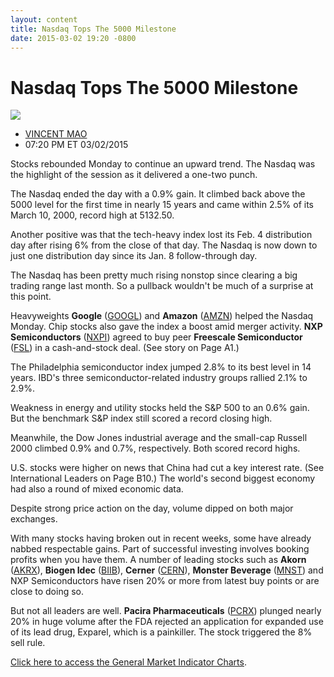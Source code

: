 ```yaml
---
layout: content
title: Nasdaq Tops The 5000 Milestone
date: 2015-03-02 19:20 -0800
---
```



Nasdaq Tops The 5000 Milestone
===============================


![](https://www.investors.com/wp-content/uploads/ibd-migrated-images/MPv_150303_635609066409772220.png)

* [VINCENT MAO](https://www.investors.com/author/maov/ "Posts by VINCENT MAO")
* 07:20 PM ET 03/02/2015





Stocks rebounded Monday to continue an upward trend. The Nasdaq was the highlight of the session as it delivered a one-two punch.


The Nasdaq ended the day with a 0.9% gain. It climbed back above the 5000 level for the first time in nearly 15 years and came within 2.5% of its March 10, 2000, record high at 5132.50.


Another positive was that the tech-heavy index lost its Feb. 4 distribution day after rising 6% from the close of that day. The Nasdaq is now down to just one distribution day since its Jan. 8 follow-through day.


The Nasdaq has been pretty much rising nonstop since clearing a big trading range last month. So a pullback wouldn't be much of a surprise at this point.


Heavyweights **Google** ([GOOGL](https://research.investors.com/quote.aspx?symbol=GOOGL)) and **Amazon** ([AMZN](https://research.investors.com/quote.aspx?symbol=AMZN)) helped the Nasdaq Monday. Chip stocks also gave the index a boost amid merger activity. **NXP Semiconductors** ([NXPI](https://research.investors.com/quote.aspx?symbol=NXPI)) agreed to buy peer **Freescale Semiconductor** ([FSL](https://research.investors.com/quote.aspx?symbol=FSL)) in a cash-and-stock deal. (See story on Page A1.)


The Philadelphia semiconductor index jumped 2.8% to its best level in 14 years. IBD's three semiconductor-related industry groups rallied 2.1% to 2.9%.


Weakness in energy and utility stocks held the S&P 500 to an 0.6% gain. But the benchmark S&P index still scored a record closing high.


Meanwhile, the Dow Jones industrial average and the small-cap Russell 2000 climbed 0.9% and 0.7%, respectively. Both scored record highs.


U.S. stocks were higher on news that China had cut a key interest rate. (See International Leaders on Page B10.) The world's second biggest economy had also a round of mixed economic data.


Despite strong price action on the day, volume dipped on both major exchanges.


With many stocks having broken out in recent weeks, some have already nabbed respectable gains. Part of successful investing involves booking profits when you have them. A number of leading stocks such as **Akorn** ([AKRX](https://research.investors.com/quote.aspx?symbol=AKRX)), **Biogen Idec** ([BIIB](https://research.investors.com/quote.aspx?symbol=BIIB)), **Cerner** ([CERN](https://research.investors.com/quote.aspx?symbol=CERN)), **Monster Beverage** ([MNST](https://research.investors.com/quote.aspx?symbol=MNST)) and NXP Semiconductors have risen 20% or more from latest buy points or are close to doing so.


But not all leaders are well. **Pacira Pharmaceuticals** ([PCRX](https://research.investors.com/quote.aspx?symbol=PCRX)) plunged nearly 20% in huge volume after the FDA rejected an application for expanded use of its lead drug, Exparel, which is a painkiller. The stock triggered the 8% sell rule.


[Click here to access the General Market Indicator Charts](https://www.investors.com/pdf/GMI_030315.pdf).




